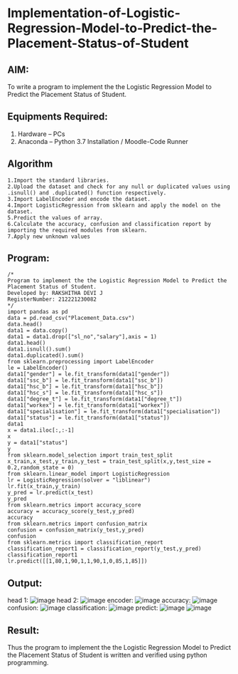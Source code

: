 # Implementation-of-Logistic-Regression-Model-to-Predict-the-Placement-Status-of-Student

## AIM:
To write a program to implement the the Logistic Regression Model to Predict the Placement Status of Student.

## Equipments Required:
1. Hardware – PCs
2. Anaconda – Python 3.7 Installation / Moodle-Code Runner

## Algorithm
```
1.Import the standard libraries.
2.Upload the dataset and check for any null or duplicated values using .isnull() and .duplicated() function respectively.
3.Import LabelEncoder and encode the dataset.
4.Import LogisticRegression from sklearn and apply the model on the dataset.
5.Predict the values of array.
6.Calculate the accuracy, confusion and classification report by importing the required modules from sklearn.
7.Apply new unknown values
```
## Program:
```
/*
Program to implement the the Logistic Regression Model to Predict the Placement Status of Student.
Developed by: RAKSHITHA DEVI J
RegisterNumber: 212221230082 
*/
import pandas as pd
data = pd.read_csv("Placement_Data.csv")
data.head()
data1 = data.copy()
data1 = data1.drop(["sl_no","salary"],axis = 1)
data1.head()
data1.isnull().sum()
data1.duplicated().sum()
from sklearn.preprocessing import LabelEncoder
le = LabelEncoder()
data1["gender"] = le.fit_transform(data1["gender"])
data1["ssc_b"] = le.fit_transform(data1["ssc_b"])
data1["hsc_b"] = le.fit_transform(data1["hsc_b"])
data1["hsc_s"] = le.fit_transform(data1["hsc_s"])
data1["degree_t"] = le.fit_transform(data1["degree_t"])
data1["workex"] = le.fit_transform(data1["workex"])
data1["specialisation"] = le.fit_transform(data1["specialisation"])
data1["status"] = le.fit_transform(data1["status"])
data1
x = data1.iloc[:,:-1]
x
y = data1["status"]
y
from sklearn.model_selection import train_test_split
x_train,x_test,y_train,y_test = train_test_split(x,y,test_size = 0.2,random_state = 0)
from sklearn.linear_model import LogisticRegression
lr = LogisticRegression(solver = "liblinear")
lr.fit(x_train,y_train)
y_pred = lr.predict(x_test)
y_pred
from sklearn.metrics import accuracy_score
accuracy = accuracy_score(y_test,y_pred)
accuracy
from sklearn.metrics import confusion_matrix
confusion = confusion_matrix(y_test,y_pred)
confusion
from sklearn.metrics import classification_report
classification_report1 = classification_report(y_test,y_pred)
classification_report1
lr.predict([[1,80,1,90,1,1,90,1,0,85,1,85]])
```

## Output:
head 1:
![image](https://user-images.githubusercontent.com/94165326/162564439-fd6cccd6-f686-4b03-9d5a-b77b3607d0d8.png)
head 2:
![image](https://user-images.githubusercontent.com/94165326/162564472-81a90133-0b37-47bf-a73c-69e7a9b3999a.png)
encoder:
![image](https://user-images.githubusercontent.com/94165326/162564507-406e9354-e7a6-4307-a717-db5faddc978d.png)
accuracy:
![image](https://user-images.githubusercontent.com/94165326/162564527-f6270eb9-ad64-4060-bb5e-b034e0850353.png)
confusion:
![image](https://user-images.githubusercontent.com/94165326/162564542-354c7a5b-b487-43a9-a0df-8ddf396c6cac.png)
classification:
![image](https://user-images.githubusercontent.com/94165326/162564562-5532f058-aeac-4e96-825b-e6ea93b8fe03.png)
predict:
![image](https://user-images.githubusercontent.com/94165326/162564581-1a839c9c-f0f8-407a-b07e-306f3ca640d2.png)
![image](https://user-images.githubusercontent.com/94165326/162564592-c02bb4ae-fcf0-4bdb-a832-74e32cc99975.png)








## Result:
Thus the program to implement the the Logistic Regression Model to Predict the Placement Status of Student is written and verified using python programming.
